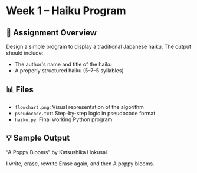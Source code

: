 # Week 1 – Haiku Program

## 🧠 Assignment Overview
Design a simple program to display a traditional Japanese haiku. The output should include:
- The author's name and title of the haiku
- A properly structured haiku (5–7–5 syllables)

## 📊 Files
- `flowchart.png`: Visual representation of the algorithm
- `pseudocode.txt`: Step-by-step logic in pseudocode format
- `haiku.py`: Final working Python program

## 💡 Sample Output

“A Poppy Blooms” by Katsushika Hokusai

I write, erase, rewrite
Erase again, and then
A poppy blooms.
